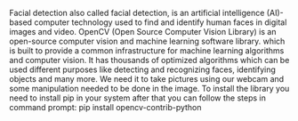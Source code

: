 Facial detection also called facial detection, is an artificial intelligence (AI)-based computer technology used to find and identify human faces in digital images and video.
OpenCV (Open Source Computer Vision Library) is an open-source computer vision and machine learning software library. which is built to provide a common infrastructure for machine learning algorithms and computer vision. It has thousands of optimized algorithms which can be used different purposes like detecting and recognizing faces, identifying objects and many more. We need it to take pictures using our webcam and some manipulation needed to be done in the image.
To install the library you need to install pip in your system after that you can follow the steps in command prompt: 
pip install opencv-contrib-python
